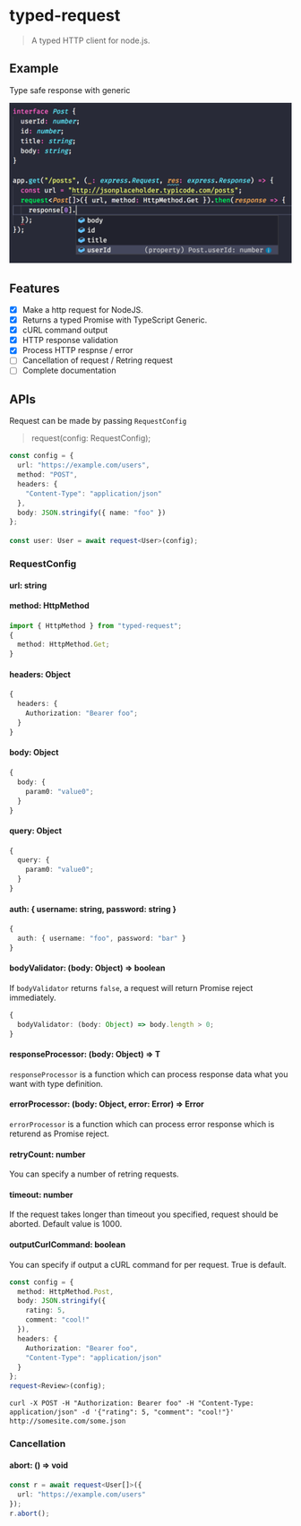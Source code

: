 # typed-request

> A typed HTTP client for node.js.

## Example

Type safe response with generic

![intellisense](./docs/intellisense.png)

## Features

* [x] Make a http request for NodeJS.
* [x] Returns a typed Promise with TypeScript Generic.
* [x] cURL command output
* [x] HTTP response validation
* [x] Process HTTP respnse / error
* [ ] Cancellation of request / Retring request
* [ ] Complete documentation

## APIs

Request can be made by passing `RequestConfig`

> request(config: RequestConfig);

```ts
const config = {
  url: "https://example.com/users",
  method: "POST",
  headers: {
    "Content-Type": "application/json"
  },
  body: JSON.stringify({ name: "foo" })
};

const user: User = await request<User>(config);
```
### RequestConfig

#### url: string

#### method: HttpMethod

```ts
import { HttpMethod } from "typed-request";
{
  method: HttpMethod.Get;
}
```

#### headers: Object

```ts
{
  headers: {
    Authorization: "Bearer foo";
  }
}
```

#### body: Object

```ts
{
  body: {
    param0: "value0";
  }
}
```

#### query: Object

```ts
{
  query: {
    param0: "value0";
  }
}
```

#### auth: { username: string, password: string }

```ts
{
  auth: { username: "foo", password: "bar" }
}
```

#### bodyValidator: (body: Object) => boolean

If `bodyValidator` returns `false`, a request will return Promise reject immediately.

```ts
{
  bodyValidator: (body: Object) => body.length > 0;
}
```

#### responseProcessor: <T>(body: Object) => T

`responseProcessor` is a function which can process response data what you want with type definition.

#### errorProcessor: (body: Object, error: Error) => Error

`errorProcessor` is a function which can process error response which is returend as Promise reject.

#### retryCount: number

You can specify a number of retring requests.

#### timeout: number

If the request takes longer than timeout you specified, request should be aborted.
Default value is 1000.

#### outputCurlCommand: boolean

You can specify if output a cURL command for per request. True is default.

```ts
const config = {
  method: HttpMethod.Post,
  body: JSON.stringify({
    rating: 5,
    comment: "cool!"
  }),
  headers: {
    Authorization: "Bearer foo",
    "Content-Type": "application/json"
  }
};
request<Review>(config);
```

```console
curl -X POST -H "Authorization: Bearer foo" -H "Content-Type: application/json" -d '{"rating": 5, "comment": "cool!"}' http://somesite.com/some.json
```

### Cancellation

#### abort: () => void

```ts
const r = await request<User[]>({
  url: "https://example.com/users"
});
r.abort();
```
